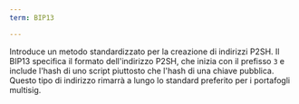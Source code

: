 ```yaml
---
term: BIP13

---
```

Introduce un metodo standardizzato per la creazione di indirizzi P2SH. Il BIP13 specifica il formato dell'indirizzo P2SH, che inizia con il prefisso `3` e include l'hash di uno script piuttosto che l'hash di una chiave pubblica. Questo tipo di indirizzo rimarrà a lungo lo standard preferito per i portafogli multisig.